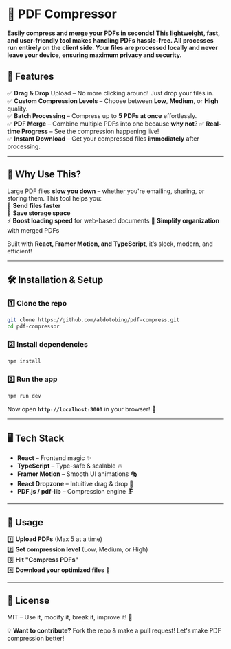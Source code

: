 # 📄 PDF Compressor

**Easily compress and merge your PDFs in seconds! This lightweight, fast, and user-friendly tool makes handling PDFs hassle-free. All processes run entirely on the client side. Your files are processed locally and never leave your device, ensuring maximum privacy and security.**

## 🚀 Features

✅ **Drag & Drop** Upload – No more clicking around! Just drop your files in.  
✅ **Custom Compression Levels** – Choose between **Low**, **Medium**, or **High** quality.  
✅ **Batch Processing** – Compress up to **5 PDFs at once** effortlessly.  
✅ **PDF Merge** – Combine multiple PDFs into one because **why not**?
✅ **Real-time Progress** – See the compression happening live!  
✅ **Instant Download** – Get your compressed files **immediately** after processing.

---

## 🎯 Why Use This?

Large PDF files **slow you down** – whether you're emailing, sharing, or storing them. This tool helps you:  
📩 **Send files faster**  
📂 **Save storage space**  
⚡ **Boost loading speed** for web-based documents
📑 **Simplify organization** with merged PDFs

Built with **React, Framer Motion, and TypeScript**, it’s sleek, modern, and efficient!

---

## 🛠️ Installation & Setup

### 1️⃣ Clone the repo

```sh
git clone https://github.com/aldotobing/pdf-compress.git
cd pdf-compressor
```

### 2️⃣ Install dependencies

```sh
npm install
```

### 3️⃣ Run the app

```sh
npm run dev
```

Now open **`http://localhost:3000`** in your browser! 🎉

---

## 🖥️ Tech Stack

- **React** – Frontend magic ✨
- **TypeScript** – Type-safe & scalable 🔥
- **Framer Motion** – Smooth UI animations 🎭
- **React Dropzone** – Intuitive drag & drop 🚀
- **PDF.js / pdf-lib** – Compression engine 🗜️

---

## 📌 Usage

1️⃣ **Upload PDFs** (Max 5 at a time)  
2️⃣ **Set compression level** (Low, Medium, or High)  
3️⃣ **Hit "Compress PDFs"**  
4️⃣ **Download your optimized files** 🎯

---

## 📜 License

MIT – Use it, modify it, break it, improve it! 🚀

💡 **Want to contribute?** Fork the repo & make a pull request! Let's make PDF compression better!
